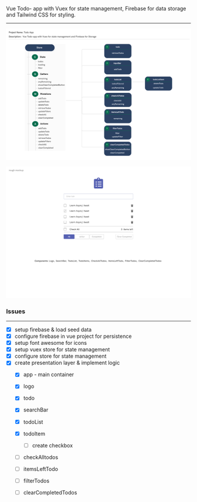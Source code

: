 Vue Todo- app with Vuex for state management, Firebase for data storage and Tailwind CSS for styling.
***

![Todo state diagram](https://github.com/b-45/todo-app/blob/master/src/assets/img/todo-structure.png)



![Todo mockup](https://github.com/b-45/todo-app/blob/master/src/assets/img/todo-mock.png)


### Issues
***
* [x] setup firebase & load seed data
* [x] configure firebase in vue project for persistence
* [x] setup font awesome for icons
* [x] setup vuex store for state management
* [x] configure store for state management 
* [x] create presentation layer & implement logic 
  * [x] app - main container
  * [x] logo
  * [x] todo
  * [x] searchBar
  * [x] todoList
  * [x] todoItem
    * [ ] create checkbox
  * [ ] checkAlltodos
  * [ ] itemsLeftTodo
  * [ ] filterTodos
  * [ ] clearCompletedTodos

